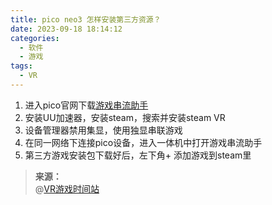 ```yaml
---
title: pico neo3 怎样安装第三方资源？
date: 2023-09-18 18:14:12
categories:
  - 软件
  - 游戏
tags:
  - VR
---
```



1. 进入pico官网下载[游戏串流助手](https://www.picoxr.com/cn/software/pico-link)<!--more-->
2. 安装UU加速器，安装steam，搜索并安装steam VR
3. 设备管理器禁用集显，使用独显串联游戏
4. 在同一网络下连接pico设备，进入一体机中打开游戏串流助手
5. 第三方游戏安装包下载好后，左下角+ 添加游戏到steam里

>**来源：**  
>@[VR游戏时间站](https://www.zhihu.com/question/492473973/answer/2619151779)
